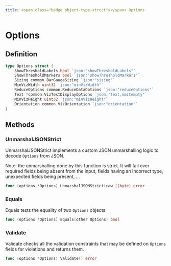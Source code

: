 ```yaml
---
title: <span class="badge object-type-struct"></span> Options
---
```

# <span class="badge object-type-struct"></span> Options

## Definition

```go
type Options struct {
    ShowThresholdLabels bool `json:"showThresholdLabels"`
    ShowThresholdMarkers bool `json:"showThresholdMarkers"`
    Sizing common.BarGaugeSizing `json:"sizing"`
    MinVizWidth uint32 `json:"minVizWidth"`
    ReduceOptions common.ReduceDataOptions `json:"reduceOptions"`
    Text *common.VizTextDisplayOptions `json:"text,omitempty"`
    MinVizHeight uint32 `json:"minVizHeight"`
    Orientation common.VizOrientation `json:"orientation"`
}
```
## Methods

### <span class="badge object-method"></span> UnmarshalJSONStrict

UnmarshalJSONStrict implements a custom JSON unmarshalling logic to decode `Options` from JSON.

Note: the unmarshalling done by this function is strict. It will fail over required fields being absent from the input, fields having an incorrect type, unexpected fields being present, …

```go
func (options *Options) UnmarshalJSONStrict(raw []byte) error
```

### <span class="badge object-method"></span> Equals

Equals tests the equality of two `Options` objects.

```go
func (options *Options) Equals(other Options) bool
```

### <span class="badge object-method"></span> Validate

Validate checks all the validation constraints that may be defined on `Options` fields for violations and returns them.

```go
func (options *Options) Validate() error
```

